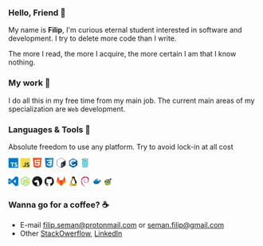 ### Hello, Friend 👋

My name is **Filip**, I'm curious eternal student interested in software and
development. I try to delete more code than I write.

The more I read, the more I acquire, the more certain I am that I know nothing.

### My work 🧗

I do all this in my free time from my main job. The current main areas of my
specialization are `Web` development.

### Languages & Tools 🔨

Absolute freedom to use any platform. Try to avoid lock-in at all cost

<code><img height="20" src="icons/typescript.svg"></code>
<code><img height="20" src="icons/javascript.svg"></code>
<code><img height="20" src="icons/html.svg"></code>
<code><img height="20" src="icons/css3.svg"></code>
<code><img height="20" src="icons/bash.svg"></code>
<code><img height="20" src="icons/c.svg"></code>
<code><img height="20" src="icons/go.svg"></code>

<code><img height="20" src="icons/visual-studio-code.svg"></code>
<code><img height="20" src="icons/node-js.svg"></code>
<code><img height="20" src="icons/deno.svg"></code>
<code><img height="20" src="icons/github.svg"></code>
<code><img height="20" src="icons/gitlab.svg"></code>
<code><img height="20" src="icons/linux.svg"></code>
<code><img height="20" src="icons/debian.svg"></code>
<code><img height="20" src="icons/docker.svg"></code>
<code><img height="20" src="icons/openapi.svg"></code>

### Wanna go for a coffee? ☕

- E-mail <filip.seman@protonmail.com> or <seman.filip@gmail.com>
- Other [StackOwerflow], [LinkedIn]

[StackOwerflow]: https://stackoverflow.com/users/4396730
[LinkedIn]: https://www.linkedin.com/in/filipseman
